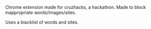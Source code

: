 Chrome extension made for cruzhacks, a hackathon.
Made to block inappropriate words/images/sites.

Uses a blacklist of words and sites.

